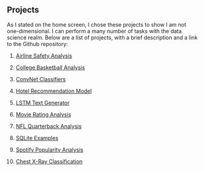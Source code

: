 ## Projects

As I stated on the home screen, I chose these projects to show I am not one-dimensional. I can perform a many number of tasks with the data science realm. Below are a list of projects, with a brief description and a link to the Github repository:

1) [Airline Safety Analysis](https://github.com/cgoodwin61/Portfolio/tree/main/Airline_Safety_Analysis)

2) [College Basketball Analysis](https://github.com/cgoodwin61/Portfolio/tree/main/College_Basketball_Analysis)

3) [ConvNet Classifiers](https://github.com/cgoodwin61/Portfolio/tree/main/ConvNet_Classifiers)

4) [Hotel Recommendation Model](https://github.com/cgoodwin61/Portfolio/tree/main/Hotel_Recommendation_Model)

5) [LSTM Text Generator](https://github.com/cgoodwin61/Portfolio/tree/main/LSTM_Text_Generator)

6) [Movie Rating Analysis](https://github.com/cgoodwin61/Portfolio/tree/main/Movie_Rating_Analysis)

7) [NFL Quarterback Analysis](https://github.com/cgoodwin61/Portfolio/tree/main/QB_Analysis)

8) [SQLite Examples](https://github.com/cgoodwin61/Portfolio/tree/main/SQLite_Example)

9) [Spotify Popularity Analysis](https://github.com/cgoodwin61/Portfolio/tree/main/Spotify_Analysis)

10) [Chest X-Ray Classification](https://github.com/cgoodwin61/Portfolio/tree/main/Chest_XRays)
